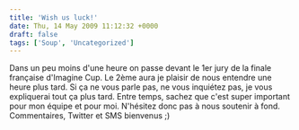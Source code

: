 ```yaml
---
title: 'Wish us luck!'
date: Thu, 14 May 2009 11:12:32 +0000
draft: false
tags: ['Soup', 'Uncategorized']
---
```


Dans un peu moins d'une heure on passe devant le 1er jury de la finale française d'Imagine Cup. Le 2ème aura je plaisir de nous entendre une heure plus tard. Si ça ne vous parle pas, ne vous inquiétez pas, je vous expliquerai tout ça plus tard. Entre temps, sachez que c'est super important pour mon équipe et pour moi. N'hésitez donc pas à nous soutenir à fond. Commentaires, Twitter et SMS bienvenus ;)